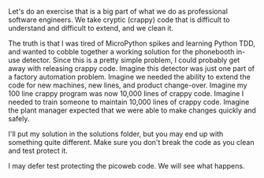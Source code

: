 Let's do an exercise that is a big part of what we do as professional software engineers.  We take cryptic (crappy) code that is difficult to understand and difficult to extend, and we clean it.

The truth is that I was tired of MicroPython spikes and learning Python TDD, and wanted to cobble together a working solution for the phonebooth in-use detector.  Since this is a pretty simple problem, I could probably get away with releasing crappy code.  Imagine this detector was just one part of a factory automation problem.  Imagine we needed the ability to extend the code for new machines, new lines, and product change-over.  Imagine my 100 line crappy program was now 10,000 lines of crappy code.  Imagine I needed to train someone to maintain 10,000 lines of crappy code.  Imagine the plant manager expected that we were able to make changes quickly and safely.

I'll put my solution in the solutions folder, but you may end up with something quite different.  Make sure you don't break the code as you clean and test protect it.

I may defer test protecting the picoweb code.  We will see what happens.
